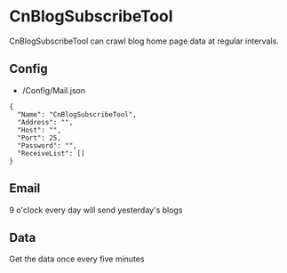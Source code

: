 # CnBlogSubscribeTool
CnBlogSubscribeTool can crawl blog home page data at regular intervals.

## Config

- /Config/Mail.json

````
{
  "Name": "CnBlogSubscribeTool",
  "Address": "",
  "Host": "",
  "Port": 25,
  "Password": "",
  "ReceiveList": [] 
}
````

## Email

9 o'clock every day will send yesterday's blogs

## Data

Get the data once every five minutes
